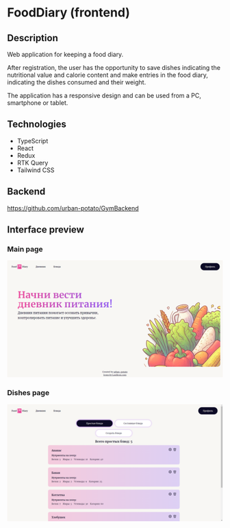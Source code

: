 # FoodDiary (frontend)

## Description

Web application for keeping a food diary.

After registration, the user has the opportunity to save dishes indicating the nutritional value and calorie content and make entries in the food diary, indicating the dishes consumed and their weight.

The application has a responsive design and can be used from a PC, smartphone or tablet.

## Technologies

- TypeScript
- React
- Redux
- RTK Query
- Tailwind CSS

## Backend

https://github.com/urban-potato/GymBackend

## Interface preview

### Main page

![main page](https://github.com/urban-potato/food-diary-web/blob/main/main_page.png?raw=true)

### Dishes page

![dishes page](https://github.com/urban-potato/food-diary-web/blob/main/dishes_page.png?raw=true)

